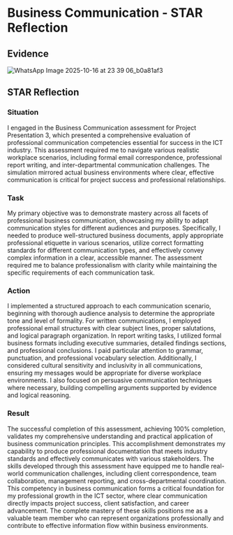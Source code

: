 # Business Communication - STAR Reflection

## Evidence

![WhatsApp Image 2025-10-16 at 23 39 06_b0a81af3](https://github.com/user-attachments/assets/a3515140-71cb-4a72-a340-4a05da28c281)

## STAR Reflection

### Situation

I engaged in the Business Communication assessment for Project Presentation 3, which presented a comprehensive evaluation of professional communication competencies essential for success in the ICT industry. This assessment required me to navigate various realistic workplace scenarios, including formal email correspondence, professional report writing, and inter-departmental communication challenges. The simulation mirrored actual business environments where clear, effective communication is critical for project success and professional relationships.

### Task
My primary objective was to demonstrate mastery across all facets of professional business communication, showcasing my ability to adapt communication styles for different audiences and purposes. Specifically, I needed to produce well-structured business documents, apply appropriate professional etiquette in various scenarios, utilize correct formatting standards for different communication types, and effectively convey complex information in a clear, accessible manner. The assessment required me to balance professionalism with clarity while maintaining the specific requirements of each communication task.

### Action
I implemented a structured approach to each communication scenario, beginning with thorough audience analysis to determine the appropriate tone and level of formality. For written communications, I employed professional email structures with clear subject lines, proper salutations, and logical paragraph organization. In report writing tasks, I utilized formal business formats including executive summaries, detailed findings sections, and professional conclusions. I paid particular attention to grammar, punctuation, and professional vocabulary selection. Additionally, I considered cultural sensitivity and inclusivity in all communications, ensuring my messages would be appropriate for diverse workplace environments. I also focused on persuasive communication techniques where necessary, building compelling arguments supported by evidence and logical reasoning.

### Result
The successful completion of this assessment, achieving 100% completion, validates my comprehensive understanding and practical application of business communication principles. This accomplishment demonstrates my capability to produce professional documentation that meets industry standards and effectively communicates with various stakeholders. The skills developed through this assessment have equipped me to handle real-world communication challenges, including client correspondence, team collaboration, management reporting, and cross-departmental coordination. This competency in business communication forms a critical foundation for my professional growth in the ICT sector, where clear communication directly impacts project success, client satisfaction, and career advancement. The complete mastery of these skills positions me as a valuable team member who can represent organizations professionally and contribute to effective information flow within business environments.
